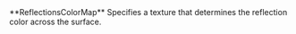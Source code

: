 <tr>
<td>**ReflectionsColorMap**</td>
<td>Specifies a texture that determines the reflection color across the surface.</td>
</tr>
